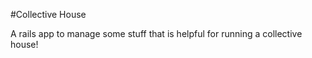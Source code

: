 #Collective House

A rails app to manage some stuff that is helpful for running a collective
house!
